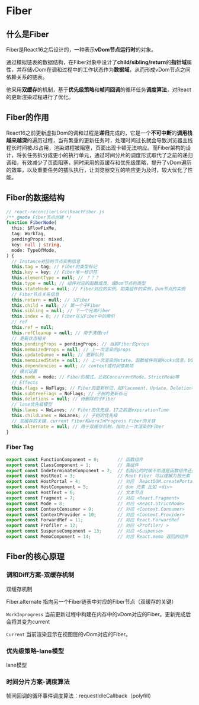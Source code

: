 # Fiber

## 什么是Fiber

Fiber是React16之后设计的，一种表示**vDom节点运行时**的对象。

通过模拟链表的数据结构，在Fiber对象中设计了**child/sibling/return**的**指针域**属性，并存储vDom在调和过程中的工作状态作为**数据域**，从而形成vDom节点之间依赖关系的链表。

他采用**双缓存**的机制，基于**优先级策略**和**帧间回调**的循环任务**调度算法**，对React的更新渲染过程进行了优化。

## Fiber的作用

React16之前更新虚拟Dom的调和过程是**递归**完成的，它是一个**不可中断**的**调用栈越来越深**的遍历过程，当有繁重的更新任务时，处理时间过长就会导致浏览器主线程长时间被JS占用，渲染进程被阻塞，页面出现卡顿无法响应。而Fiber架构的设计，将长任务拆分成更小的执行单元，通过时间分片的调度形式取代了之前的递归调和，有效减少了页面阻塞，同时采用的双缓存和优先级策略，提升了vDom遍历的效率，以及重要任务的插队执行，让浏览器交互的响应更为及时，较大优化了性能。

## Fiber的数据结构

```TypeScript
// react-reconciler\src\ReactFiber.js
/** @note Fiber节点创建 */
function FiberNode(
  this: $FlowFixMe,
  tag: WorkTag,
  pendingProps: mixed,
  key: null | string,
  mode: TypeOfMode,
) {
  // Instance对应的节点实例信息
  this.tag = tag; // Fiber的类型标记
  this.key = key; // Fiber唯一标识符
  this.elementType = null; // ？？？
  this.type = null; // 组件对应的函数或类，或Dom节点的类型
  this.stateNode = null; // Fiber对应的实例，如类组件的实例，Dom节点的实例
  // Fiber节点关系信息
  this.return = null; // 父Fiber
  this.child = null; // 第一个子Fiber
  this.sibling = null; // 下一个兄弟Fiber
  this.index = 0; // Fiber在父Fiber中的索引
  // ref
  this.ref = null;
  this.refCleanup = null; // 用于清理ref
  // 更新状态相关
  this.pendingProps = pendingProps; // 当前Fiber的props
  this.memoizedProps = null; // 上一次渲染的props
  this.updateQueue = null; // 更新队列
  this.memoizedState = null; // 上一次渲染的state，函数组件则是Hooks信息，DOM则是null
  this.dependencies = null; // context或时间依赖项
  // 模式设置
  this.mode = mode; // Fiber的模式，比如ConcurrentMode、StrictMode等
  // Effects
  this.flags = NoFlags; // Fiber的更新标记，如Placement、Update、Deletion等
  this.subtreeFlags = NoFlags; // 子树的更新标记
  this.deletions = null; // 待删除的子Fiber
  // lane优先级模型
  this.lanes = NoLanes; // Fiber的优先级，17之前是expirationTime
  this.childLanes = NoLanes; // 子树的优先级
  // 双缓存的关键，current Fiber和workInProgress Fiber的关联
  this.alternate = null; // 用于双缓存机制，指向上一次渲染的Fiber
}
```

### Fiber Tag

```JavaScript
export const FunctionComponent = 0;       // 函数组件
export const ClassComponent = 1;          // 类组件
export const IndeterminateComponent = 2;  // 初始化的时候不知道是函数组件还是类组件 
export const HostRoot = 3;                // Root Fiber 可以理解为根元素 ， 通过reactDom.render()产生的根元素
export const HostPortal = 4;              // 对应  ReactDOM.createPortal 产生的 Portal 
export const HostComponent = 5;           // dom 元素 比如 <div>
export const HostText = 6;                // 文本节点
export const Fragment = 7;                // 对应 <React.Fragment> 
export const Mode = 8;                    // 对应 <React.StrictMode>   
export const ContextConsumer = 9;         // 对应 <Context.Consumer>
export const ContextProvider = 10;        // 对应 <Context.Provider>
export const ForwardRef = 11;             // 对应 React.ForwardRef
export const Profiler = 12;               // 对应 <Profiler/ >
export const SuspenseComponent = 13;      // 对应 <Suspense>
export const MemoComponent = 14;          // 对应 React.memo 返回的组件
```

## Fiber的核心原理

### 调和Diff方案-双缓存机制

双缓存机制

Fiber.alternate 指向另一个Fiber链表中对应的Fiber节点（双缓存的关键）

`WorkInprogress` 当前更新过程中构建在内存中的vDom对应的Fiber。更新完成后会将其变为current

`Current` 当前渲染显示在视图层的vDom对应的Fiber。

### 优先级策略-lane模型

lane模型

### 时间分片方案-调度算法

帧间回调的循环事件调度算法：requestIdleCallback（polyfill）